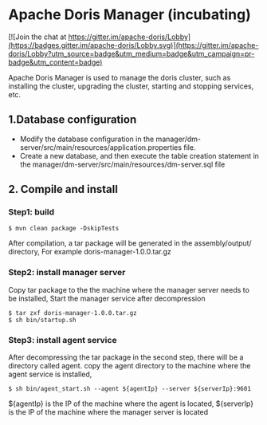 <!--
Licensed to the Apache Software Foundation (ASF) under one
or more contributor license agreements.  See the NOTICE file
distributed with this work for additional information
regarding copyright ownership.  The ASF licenses this file
to you under the Apache License, Version 2.0 (the
"License"); you may not use this file except in compliance
with the License.  You may obtain a copy of the License at

  http://www.apache.org/licenses/LICENSE-2.0

Unless required by applicable law or agreed to in writing,
software distributed under the License is distributed on an
"AS IS" BASIS, WITHOUT WARRANTIES OR CONDITIONS OF ANY
KIND, either express or implied.  See the License for the
specific language governing permissions and limitations
under the License.
-->

# Apache Doris Manager (incubating)
[![Join the chat at https://gitter.im/apache-doris/Lobby](https://badges.gitter.im/apache-doris/Lobby.svg)](https://gitter.im/apache-doris/Lobby?utm_source=badge&utm_medium=badge&utm_campaign=pr-badge&utm_content=badge)

Apache Doris Manager is used to manage the doris cluster, such as installing the cluster, upgrading the cluster, starting and stopping services, etc.

## 1.Database configuration

*  Modify the database configuration in the manager/dm-server/src/main/resources/application.properties file.
*  Create a new database, and then execute the table creation statement in the manager/dm-server/src/main/resources/dm-server.sql file

## 2. Compile and install

### Step1: build
```
$ mvn clean package -DskipTests
```
After compilation, a tar package will be generated in the assembly/output/ directory, For example doris-manager-1.0.0.tar.gz

### Step2: install manager server
Copy tar package to the the machine where the manager server needs to be installed, Start the manager service after decompression
```
$ tar zxf doris-manager-1.0.0.tar.gz
$ sh bin/startup.sh
```

### Step3: install agent service
After decompressing the tar package in the second step, there will be a directory called agent. copy the agent directory to the
machine where the agent service is installed,
```
$ sh bin/agent_start.sh --agent ${agentIp} --server ${serverIp}:9601
```
${agentIp} is the IP of the machine where the agent is located, ${serverIp} is the IP of the machine where the manager server is located

